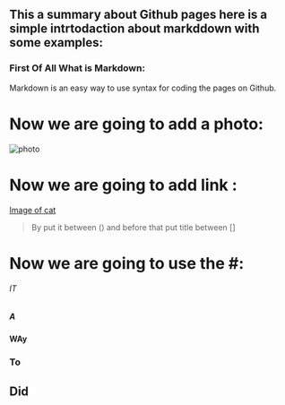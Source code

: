 ## This a summary about Github pages here is a simple intrtodaction about markddown with some examples:
### First Of All What is Markdown:
Markdown is an easy way to use syntax for coding the pages on Github.
# Now we are going to add a photo:
![photo](https://www.extremetech.com/wp-content/uploads/2020/01/HERO-CEStopcars-_764B7403-1-640x354.jpg)



# Now we are going to add link :
[Image of cat](https://www.rd.com/wp-content/uploads/2019/11/cat-10-e1573844975155-768x519.jpg)
>By put it between () and before that put title between [] 
# Now we are going to use the #:
###### IT  
##### A 
#### WAy
### To 
## Did 

